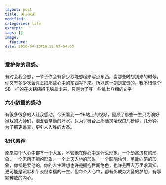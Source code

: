 ```yaml
---
layout: post
title: 关于未来
modified:
categories: life
excerpt:
tags: []
image:
  feature:
date: 2016-04-15T16:22:05-04:00
---
```


### 爱护你的灵感。
有时会我会想，一辈子你会有多少秒能想起来写点东西。当那些时刻到来的时候，你又有多少次会真正把那些心中的东西写下来。所以这一刻是宝贵的。我不惜像个SB一样的在火锅店把电脑拿出来，只是为了写一些乱七八糟的文字。

### 六小龄童的感动
有很多很多的人让我感动。今天看到一个B站上的视频，回顾了那些一生只为演好猴戏的大师们，浇灌着辛勤的汗水，只为了舞台上那活灵活现的几秒钟，几分钟。为了那更逼真，更引人入胜的大圣。

### 初代男神
原来每个人心中都有一个大圣，不管他在你心中是什么形象，一个劫富济贫的形象，一个无所不能的形象，一个上天入地的形象，一个聪明伶俐，勇敢向前的形象，你都是爱他的。你的人生理想也许是拥抱世间绝色，也许是西去万里求真知，更可能是沉默和平淡但幸福的一生，但每个人心中，都有那成为大圣的梦想，有那颗奔放的内心。
